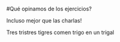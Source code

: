 #Qué opinamos de los ejercicios?

Incluso mejor que las charlas!


Tres tristres tigres comen trigo en un trigal
